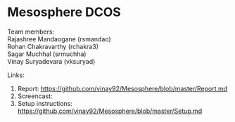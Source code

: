 # Mesosphere DCOS

Team members:<br/>
Rajashree Mandaogane (rsmandao)<br/>
Rohan Chakravarthy (rchakra3)<br/>
Sagar Muchhal (srmuchha)<br/>
Vinay Suryadevara (vksuryad)<br/>


Links:
1. Report: https://github.com/vinay92/Mesosphere/blob/master/Report.md
2. Screencast: 
3. Setup instructions: https://github.com/vinay92/Mesosphere/blob/master/Setup.md
